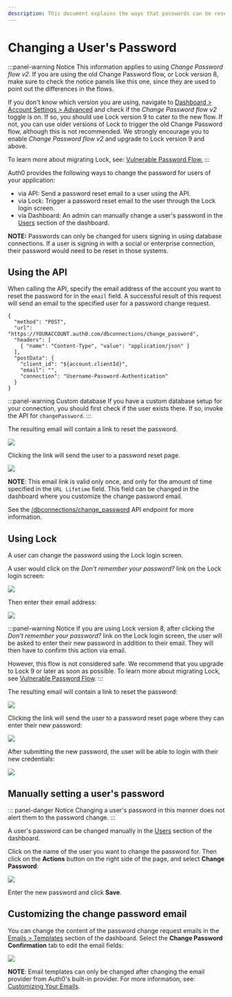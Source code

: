```yaml
---
description: This document explains the ways that passwords can be reset for users of your Auth0 application.
---
```


# Changing a User's Password

:::panel-warning Notice
This information applies to using *Change Password flow v2*.
If you are using the old Change Password flow, or Lock version 8, make sure to check the notice panels like this one, since they are used to point out the differences in the flows.

If you don't know which version you are using, navigate to [Dashboard > Account Settings > Advanced](${uiURL}/#/account/advanced) and check if the *Change Password flow v2* toggle is on. If so, you should use Lock version 9 to cater to the new flow. If not, you can use older versions of Lock to trigger the old Change Password flow, although this is not recommended. We strongly encourage you to enable *Change Password flow v2* and upgrade to Lock version 9 and above. 

To learn more about migrating Lock, see: [Vulnerable Password Flow.](/migrations#vulnerable-password-flow)
:::

Auth0 provides the following ways to change the password for users of your application:
+ via API: Send a password reset email to a user using the API.
+ via Lock: Trigger a password reset email to the user through the Lock login screen.
+ via Dashboard: An admin can manually change a user's password in the [Users](${uiURL}/#/users) section of the dashboard.

**NOTE:** Passwords can only be changed for users signing in using database connections. If a user is signing in with a social or enterprise connection, their password would need to be reset in those systems.


## Using the API

When calling the API, specify the email address of the account you want to reset the password for in the `email` field. A successful result of this request will send an email to the specified user for a password change request.

```har
{
  "method": "POST",
  "url": "https://YOURACCOUNT.auth0.com/dbconnections/change_password",
  "headers": [
    { "name": "Content-Type", "value": "application/json" }
  ],
  "postData": {
    "client_id": "${account.clientId}",
    "email": "",
    "connection": "Username-Password-Authentication"
  }
}
```

:::panel-warning Custom database
If you have a custom database setup for your connection, you should first check if the user exists there. If so, invoke the API for `changePassword`.
:::

The resulting email will contain a link to reset the password.

![](/media/articles/connections/database/reset-password-email.png)

Clicking the link will send the user to a password reset page.

![](/media/articles/connections/database/reset-password.png)

**NOTE**: This email link is valid only once, and only for the amount of time specified in the `URL Lifetime` field. This field can be changed in the dashboard where you customize the change password email.

See the [/dbconnections/change_password](/auth-api#!#post--dbconnections-change_password) API endpoint for more information. 


## Using Lock

A user can change the password using the Lock login screen.

A user would click on the *Don't remember your password?* link on the Lock login screen:

![](/media/articles/connections/database/lock_v9/lock_login_page.png)

Then enter their email address:

![](/media/articles/connections/database/lock_v9/lock_request_reset.png)

:::panel-warning Notice
If you are using Lock version 8, after clicking the *Don't remember your password?* link on the Lock login screen, the user will be asked to enter their new password in addition to their email. They will then have to confirm this action via email. 

However, this flow is not considered safe. We recommend that you upgrade to Lock 9 or later as soon as possible. 
To learn more about migrating Lock, see [Vulnerable Password Flow](/migrations#vulnerable-password-flow).
:::

The resulting email will contain a link to reset the password:

![](/media/articles/connections/database/lock_v9/lock_reset_pass_email.png)

Clicking the link will send the user to a password reset page where they can enter their new password:

![](/media/articles/connections/database/lock_v9/lock_set_new_pass.png)

After submitting the new password, the user will be able to login with their new credentials:

![](/media/articles/connections/database/lock_v9/lock_pass_changed.png)


## Manually setting a user's password

::: panel-danger Notice
Changing a user's password in this manner does not alert them to the password change.
:::

A user's password can be changed manually in the [Users](${uiURL}/#/users) section of the dashboard.

Click on the name of the user you want to change the password for. Then click on the **Actions** button on the right side of the page, and select **Change Password**:

![](/media/articles/connections/database/manual-password-change.png)

Enter the new password and click **Save**.


## Customizing the change password email

You can change the content of the password change request emails in the  [Emails > Templates](${uiURL}/#/emails) section of the dashboard. Select the **Change Password Confirmation** tab to edit the email fields:

![](/media/articles/connections/database/change-password-email.png)

**NOTE**: Email templates can only be changed after changing the email provider from Auth0's built-in provider. For more information, see: [Customizing Your Emails](/email/templates).
